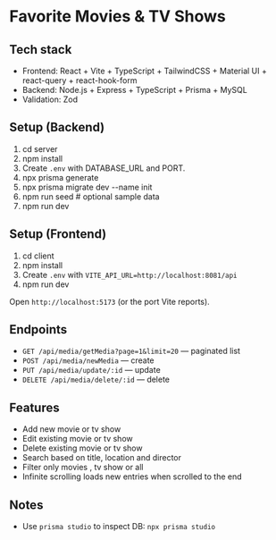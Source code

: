 # Favorite Movies & TV Shows

## Tech stack
- Frontend: React + Vite + TypeScript + TailwindCSS + Material UI + react-query + react-hook-form
- Backend: Node.js + Express + TypeScript + Prisma + MySQL
- Validation: Zod

## Setup (Backend)
1. cd server
2. npm install
3. Create `.env` with DATABASE_URL and PORT.
4. npx prisma generate
5. npx prisma migrate dev --name init
6. npm run seed    # optional sample data
7. npm run dev

## Setup (Frontend)
1. cd client
2. npm install
3. Create `.env` with `VITE_API_URL=http://localhost:8081/api`
4. npm run dev

Open `http://localhost:5173` (or the port Vite reports).

## Endpoints
- `GET /api/media/getMedia?page=1&limit=20` — paginated list
- `POST /api/media/newMedia` — create
- `PUT /api/media/update/:id` — update
- `DELETE /api/media/delete/:id` — delete


## Features
- Add new movie or tv show
- Edit existing movie or tv show
- Delete existing movie or tv show
- Search based on title, location and director
- Filter only movies , tv show or all
- Infinite scrolling loads new entries when scrolled to the end

## Notes
- Use `prisma studio` to inspect DB: `npx prisma studio`
